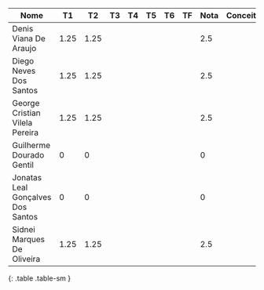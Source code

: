 | Nome                              | T1   | T2   | T3 | T4 | T5 | T6 | TF | Nota | Conceito |
|-----------------------------------|------|------|----|----|----|----|----|------|----------|
| Denis Viana De Araujo             | 1.25 | 1.25 |    |    |    |    |    | 2.5  |          |
| Diego Neves Dos Santos            | 1.25 | 1.25 |    |    |    |    |    | 2.5  |          |
| George Cristian Vilela Pereira    | 1.25 | 1.25 |    |    |    |    |    | 2.5  |          |
| Guilherme Dourado Gentil          | 0    | 0    |    |    |    |    |    | 0    |          |
| Jonatas Leal Gonçalves Dos Santos | 0    | 0    |    |    |    |    |    | 0    |          |
| Sidnei Marques De Oliveira        | 1.25 | 1.25 |    |    |    |    |    | 2.5  |          |
{: .table .table-sm }
